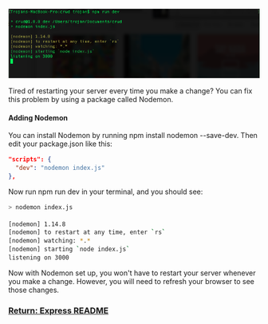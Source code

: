 ![nodemon](../img/nodemon.png)

Tired of restarting your server every time you make a change? You can fix this problem by using a package called Nodemon.

#### Adding Nodemon
You can install Nodemon by running npm install nodemon --save-dev. Then edit your package.json like this:
```json
"scripts": {
  "dev": "nodemon index.js"
},
```
Now run npm run dev in your terminal, and you should see:
```bash
> nodemon index.js

[nodemon] 1.14.8
[nodemon] to restart at any time, enter `rs`
[nodemon] watching: *.*
[nodemon] starting `node index.js`
listening on 3000
```
Now with Nodemon set up, you won't have to restart your server whenever you make a change. However, you will need to refresh your browser to see those changes.

### [Return: Express README](../README.md)
